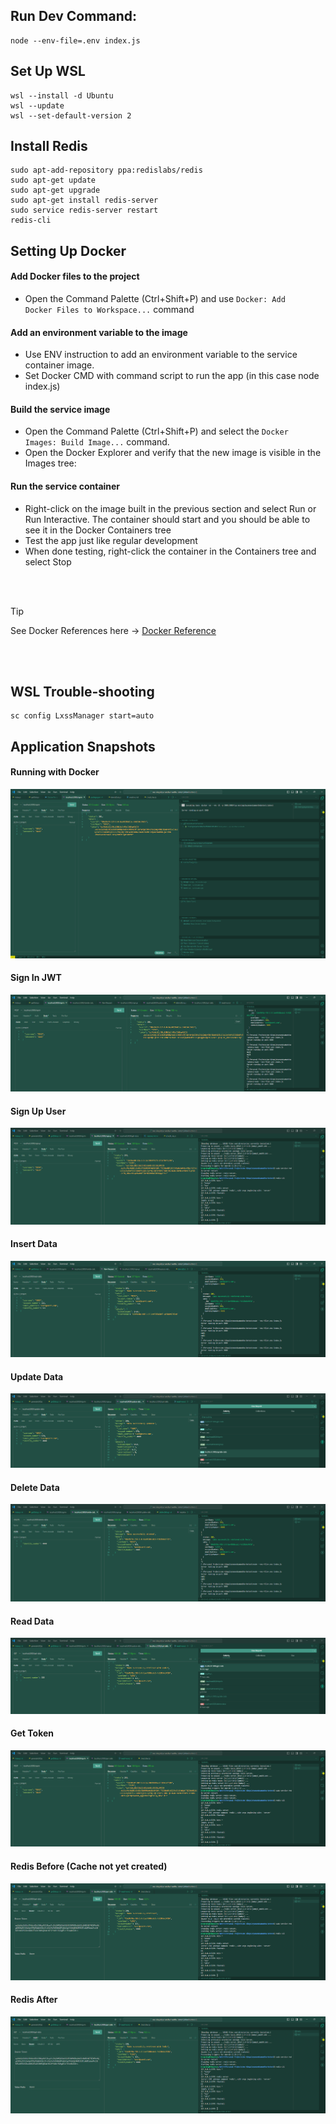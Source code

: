 ## Run Dev Command: 

```
node --env-file=.env index.js
```

## Set Up WSL

```
wsl --install -d Ubuntu
wsl --update
wsl --set-default-version 2
```

## Install Redis

```
sudo apt-add-repository ppa:redislabs/redis
sudo apt-get update
sudo apt-get upgrade
sudo apt-get install redis-server
sudo service redis-server restart
redis-cli
```

## Setting Up Docker

#### Add Docker files to the project

- Open the Command Palette (Ctrl+Shift+P) and use <code>Docker: Add Docker Files to Workspace...</code> command

#### Add an environment variable to the image

- Use ENV instruction to add an environment variable to the service container image.
- Set Docker CMD with command script to run the app (in this case node index.js)

#### Build the service image

- Open the Command Palette (Ctrl+Shift+P) and select the <code>Docker Images: Build Image...</code> command.
- Open the Docker Explorer and verify that the new image is visible in the Images tree:

#### Run the service container

- Right-click on the image built in the previous section and select Run or Run Interactive. The container should start and you should be able to see it in the Docker Containers tree
- Test the app just like regular development
- When done testing, right-click the container in the Containers tree and select Stop

</br>
</br>

> [!TIP]
> See Docker References here -> [Docker Reference](https://code.visualstudio.com/docs/containers/quickstart-node#_run-the-service-locally)

</br>
</br>

## WSL Trouble-shooting

```
sc config LxssManager start=auto
```

## Application Snapshots
#### Running with Docker
![Preview](/docker.png)

#### Sign In JWT
![Preview](/sign-in.png)

#### Sign Up User
![Preview](/sign-up-user.png)

#### Insert Data
![Preview](/add-data.png)

#### Update Data
![Preview](/update-data.png)

#### Delete Data
![Preview](/delete-data.png)

#### Read Data
![Preview](/get-data.png)

#### Get Token
![Preview](/get-token.png)

#### Redis Before (Cache not yet created)
![Preview](/redis-1.png)

#### Redis After
![Preview](/redis-2.png)
